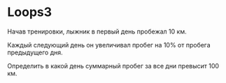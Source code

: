 # Loops3

 Начав тренировки, лыжник в первый день пробежал 10 км. 
 
 Каждый следующий день он увеличивал пробег на 10% от пробега предыдущего дня. 
 
 Определить в какой день суммарный пробег за все дни превысит 100 км.
